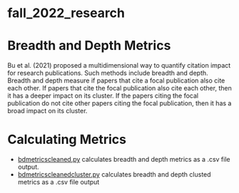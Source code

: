# fall_2022_research

<h1>Breadth and Depth Metrics</h1>
<p>Bu et al. (2021) proposed a multidimensional way to quantify citation impact for research publications. Such methods include breadth and depth. Breadth and depth measure if papers that cite a focal publication also cite each other. If papers that cite the focal publication also cite each other, then it has a deeper impact on its cluster. If the papers citing the focal publication do not cite other papers citing the focal publication, then it has a broad impact on its cluster.</p>

<h1>Calculating Metrics</h1>
<ul>
  <li><a href = "https://github.com/inisperos/fall_2022_research/blob/main/bdmetricscleaned.py">bdmetricscleaned.py</a> calculates breadth and depth metrics as a .csv file output.</li>
  <li><a href = "https://github.com/inisperos/fall_2022_research/blob/main/bdmetricscleanedcluster.py">bdmetricscleanedcluster.py</a> calculates breadth and depth clusted metrics as a .csv file output</li>
</ul>
